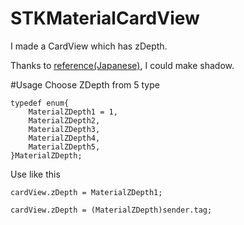 # STKMaterialCardView

I made a CardView which has zDepth.

Thanks to [reference(Japanese)](http://qiita.com/ShogoMizumoto/items/38ec4adba519c2977e2a), I could make shadow.


#Usage
Choose ZDepth from 5 type

	typedef enum{      
	    MaterialZDepth1 = 1,
	    MaterialZDepth2,           
	    MaterialZDepth3,           
	    MaterialZDepth4,           
	    MaterialZDepth5,           
	}MaterialZDepth;

Use like this
	         
	cardView.zDepth = MaterialZDepth1;

	cardView.zDepth = (MaterialZDepth)sender.tag;





